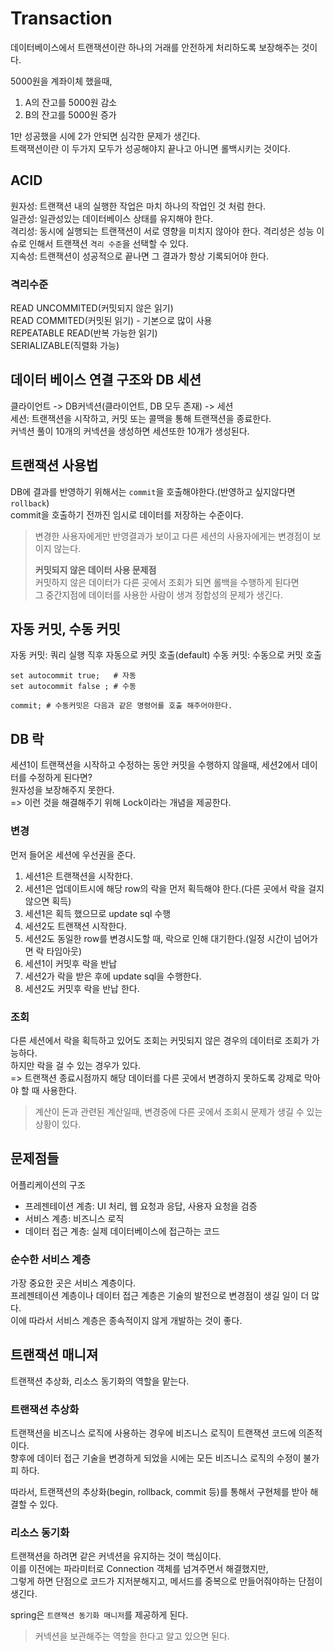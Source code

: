 # Transaction

데이터베이스에서 트랜잭션이란 하나의 거래를 안전하게 처리하도록 보장해주는 것이다.  

5000원을 계좌이체 했을때,
1. A의 잔고를 5000원 감소
2. B의 잔고를 5000원 증가

1만 성공했을 시에 2가 안되면 심각한 문제가 생긴다.  
트랙잭션이란 이 두가지 모두가 성공해야지 끝나고 아니면 롤백시키는 것이다.  

## ACID
원자성: 트랜잭션 내의 실행한 작업은 마치 하나의 작업인 것 처럼 한다.  
일관성: 일관성있는 데이터베이스 상태를 유지해야 한다.  
격리성: 동시에 실행되는 트랜잭션이 서로 영향을 미치지 않아야 한다. 격리성은 성능 이슈로 인해서 트랜잭션 `격리 수준`을 선택할 수 있다.  
지속성: 트랜잭션이 성공적으로 끝나면 그 결과가 항상 기록되어야 한다.  

### 격리수준
READ UNCOMMITED(커밋되지 않은 읽기)  
READ COMMITED(커밋된 읽기) - 기본으로 많이 사용  
REPEATABLE READ(반복 가능한 읽기)  
SERIALIZABLE(직렬화 가능)  

## 데이터 베이스 연결 구조와 DB 세션
클라이언트 -> DB커넥션(클라이언트, DB 모두 존재) -> 세션  
세션: 트랜잭션을 시작하고, 커밋 또는 콜맥을 통해 트랜잭션을 종료한다.  
커넥션 풀이 10개의 커넥션을 생성하면 세션또한 10개가 생성된다.  

## 트랜잭션 사용법
DB에 결과를 반영하기 위해서는 `commit`을 호출해야한다.(반영하고 싶지않다면 `rollback`)  
commit을 호출하기 전까진 임시로 데이터를 저장하는 수준이다.
> 변경한 사용자에게만 반영결과가 보이고 다른 세션의 사용자에게는 변경점이 보이지 않는다.  
> 
> **커밋되지 않은 데이터 사용 문제점**  
> 커밋하지 않은 데이터가 다른 곳에서 조회가 되면 롤백을 수행하게 된다면  
> 그 중간지점에 데이터를 사용한 사람이 생겨 정합성의 문제가 생긴다.

## 자동 커밋, 수동 커밋
자동 커밋: 쿼리 실행 직후 자동으로 커밋 호출(default)
수동 커밋: 수동으로 커밋 호출

```shell
set autocommit true;   # 자동
set autocommit false ; # 수동

commit; # 수동커밋은 다음과 같은 명령어를 호출 해주어야한다.
```

## DB 락
세션1이 트랜잭션을 시작하고 수정하는 동안 커밋을 수행하지 않을때, 세션2에서 데이터를 수정하게 된다면?  
원자성을 보장해주지 못한다.  
=> 이런 것을 해결해주기 위해 Lock이라는 개념을 제공한다.

### 변경
먼저 들어온 세션에 우선권을 준다.  
1. 세션1은 트랜잭션을 시작한다.
2. 세션1은 업데이트시에 해당 row의 락을 먼저 획득해야 한다.(다른 곳에서 락을 걸지 않으면 획득)
3. 세션1은 획득 했으므로 update sql 수행
4. 세션2도 트랜잭션 시작한다.
5. 세션2도 동일한 row를 변경시도할 때, 락으로 인해 대기한다.(일정 시간이 넘어가면 락 타임아웃)
6. 세션1이 커밋후 락을 반납
7. 세션2가 락을 받은 후에 update sql을 수행한다.
8. 세션2도 커밋후 락을 반납 한다.

### 조회
다른 세션에서 락을 획득하고 있어도 조회는 커밋되지 않은 경우의 데이터로 조회가 가능하다.  
하지만 락을 걸 수 있는 경우가 있다.   
=> 트랜잭션 종료시점까지 해당 데이터를 다른 곳에서 변경하지 못하도록 강제로 막아야 할 때 사용한다.  
> 계산이 돈과 관련된 계산일때, 변경중에 다른 곳에서 조회시 문제가 생길 수 있는 상황이 있다.  

## 문제점들

어플리케이션의 구조
- 프레젠테이션 계층: UI 처리, 웹 요청과 응답, 사용자 요청을 검증
- 서비스 계층: 비즈니스 로직
- 데이터 접근 계층: 실제 데이터베이스에 접근하는 코드

### 순수한 서비스 계층
가장 중요한 곳은 서비스 계층이다.  
프레젠테이션 계층이나 데이터 접근 계층은 기술의 발전으로 변경점이 생길 일이 더 많다.  
이에 따라서 서비스 계층은 종속적이지 않게 개발하는 것이 좋다.  

## 트랜잭션 매니져

트랜잭션 추상화, 리소스 동기화의 역할을 맡는다.

### 트랜잭션 추상화
트랜잭션을 비즈니스 로직에 사용하는 경우에 비즈니스 로직이 트랜잭션 코드에 의존적이다.  
향후에 데이터 접근 기술을 변경하게 되었을 시에는 모든 비즈니스 로직의 수정이 불가피 하다.  

따라서, 트랜잭션의 추상화(begin, rollback, commit 등)를 통해서 구현체를 받아 해결할 수 있다.

### 리소스 동기화
트랜잭션을 하려면 같은 커넥션을 유지하는 것이 핵심이다.  
이를 이전에는 파라미터로 Connection 객체를 넘겨주면서 해결했지만,  
그렇게 하면 단점으로 코드가 지저분해지고, 메서드를 중복으로 만들어줘야하는 단점이 생긴다.  

spring은 `트랜잭션 동기화 매니저`를 제공하게 된다.  
> 커넥션을 보관해주는 역할을 한다고 알고 있으면 된다.  
